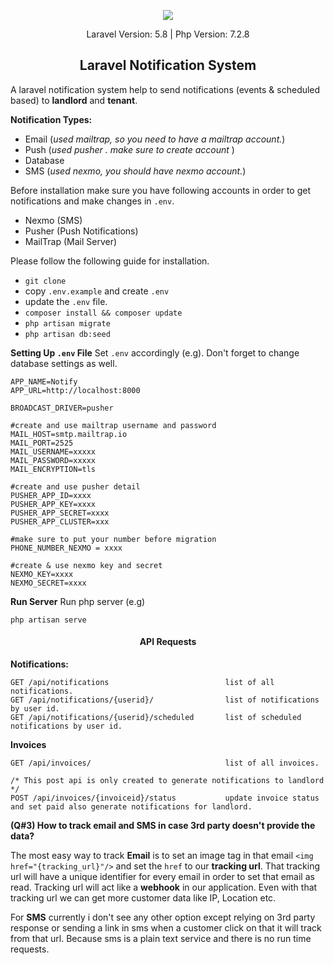<p align="center"><img src="https://laravel.com/assets/img/components/logo-laravel.svg"></p>

<p align="center">
Laravel Version: 5.8 | Php Version: 7.2.8
</p>
<h2 align="center"> Laravel Notification System</h2>

A laravel notification system help to send notifications (events & scheduled based) to **landlord** and **tenant**.

**Notification Types:**
- Email (*used mailtrap, so you need to have a mailtrap account.*)
 - Push (*used pusher . make sure to create account* )
- Database
- SMS (*used nexmo, you should have nexmo account.*)

Before installation make sure you have following accounts in order to get notifications and make changes in `.env`.

 - Nexmo (SMS)
 - Pusher (Push Notifications)
 - MailTrap (Mail Server)

Please follow the following guide for installation.

 - `git clone`
 - copy `.env.example` and create `.env`
 - update the `.env` file.
 - `composer install && composer update`
 - `php artisan migrate`
 - `php artisan db:seed`

**Setting Up `.env` File**
Set `.env` accordingly (e.g). Don't forget to change database settings as well.
````
APP_NAME=Notify
APP_URL=http://localhost:8000

BROADCAST_DRIVER=pusher

#create and use mailtrap username and password
MAIL_HOST=smtp.mailtrap.io  
MAIL_PORT=2525  
MAIL_USERNAME=xxxxx
MAIL_PASSWORD=xxxxx
MAIL_ENCRYPTION=tls

#create and use pusher detail
PUSHER_APP_ID=xxxx  
PUSHER_APP_KEY=xxxx  
PUSHER_APP_SECRET=xxxx  
PUSHER_APP_CLUSTER=xxx

#make sure to put your number before migration
PHONE_NUMBER_NEXMO = xxxx

#create & use nexmo key and secret
NEXMO_KEY=xxxx  
NEXMO_SECRET=xxxx
````

**Run Server**
Run php server (e.g)
````
php artisan serve
````
 
<h4 align="center">API Requests</h4>

**Notifications:**

````
GET /api/notifications							list of all notifications.
GET /api/notifications/{userid}/				list of notifications by user id.
GET /api/notifications/{userid}/scheduled		list of scheduled notifications by user id. 
````

**Invoices**
````
GET /api/invoices/								list of all invoices.

/* This post api is only created to generate notifications to landlord */
POST /api/invoices/{invoiceid}/status			update invoice status and set paid also generate notifications for landlord.
````



**(Q#3) How to track email and SMS in case 3rd party doesn't provide the data?**

The most easy way to track **Email** is to set an image tag in that email `<img href="{tracking_url}"/>` and set the `href` to our **tracking url**. That tracking url will have a unique identifier for every email in order to set that email as read.
Tracking url will act like a **webhook** in our application.
Even with that tracking url we can get more customer data like IP, Location etc.

For **SMS** currently i don't see any other option except relying on 3rd party response or sending a link in sms when a customer click on that it will track from that url.
Because sms is a plain text service and there is no run time requests.

